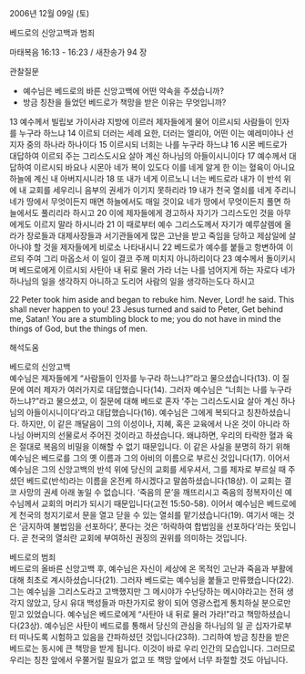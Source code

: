 2006년 12월 09일 (토)

베드로의 신앙고백과 범죄



마태복음 16:13 - 16:23 / 새찬송가 94 장


관찰질문
- 예수님은 베드로의 바른 신앙고백에 어떤 약속을 주셨습니까?
- 방금 칭찬을 들었던 베드로가 책망을 받은 이유는 무엇입니까?

13 예수께서 빌립보 가이사랴 지방에 이르러 제자들에게 물어 이르시되 사람들이 인자를 누구라 하느냐 14 이르되 더러는 세례 요한, 더러는 엘리야, 어떤 이는 예레미야나 선지자 중의 하나라 하나이다 15 이르시되 너희는 나를 누구라 하느냐 16 시몬 베드로가 대답하여 이르되 주는 그리스도시요 살아 계신 하나님의 아들이시니이다 17 예수께서 대답하여 이르시되 바요나 시몬아 네가 복이 있도다 이를 네게 알게 한 이는 혈육이 아니요 하늘에 계신 내 아버지시니라 18 또 내가 네게 이르노니 너는 베드로라 내가 이 반석 위에 내 교회를 세우리니 음부의 권세가 이기지 못하리라 19 내가 천국 열쇠를 네게 주리니 네가 땅에서 무엇이든지 매면 하늘에서도 매일 것이요 네가 땅에서 무엇이든지 풀면 하늘에서도 풀리리라 하시고 20 이에 제자들에게 경고하사 자기가 그리스도인 것을 아무에게도 이르지 말라 하시니라 21 이 때로부터 예수 그리스도께서 자기가 예루살렘에 올라가 장로들과 대제사장들과 서기관들에게 많은 고난을 받고 죽임을 당하고 제삼일에 살아나야 할 것을 제자들에게 비로소 나타내시니 22 베드로가 예수를 붙들고 항변하여 이르되 주여 그리 마옵소서 이 일이 결코 주께 미치지 아니하리이다 23 예수께서 돌이키시며 베드로에게 이르시되 사탄아 내 뒤로 물러 가라 너는 나를 넘어지게 하는 자로다 네가 하나님의 일을 생각하지 아니하고 도리어 사람의 일을 생각하는도다 하시고  

22  Peter took him aside and began to rebuke him. Never, Lord! he said. This shall never happen to you! 23  Jesus turned and said to Peter, Get behind me, Satan! You are a stumbling block to me; you do not have in mind the things of God, but the things of men.

해석도움





베드로의 신앙고백  
예수님은 제자들에게 “사람들이 인자를 누구라 하느냐?”라고 물으셨습니다(13). 이 질문에 여러 제자가 여러가지로 대답했습니다(14). 그러자 예수님은 “너희는 나를 누구라 하느냐?”라고 물으셨고, 이 질문에 대해 베드로 혼자 ‘주는 그리스도시요 살아 계신 하나님의 아들이시니이다’라고 대답했습니다(16). 예수님은 그에게 복되다고 칭찬하셨습니다. 하지만, 이 같은 깨달음이 그의 이성이나, 지혜, 혹은 교육에서 나온 것이 아니라 하나님 아버지의 선물로서 주어진 것이라고 하셨습니다. 왜냐하면, 우리의 타락한 혈과 육은 절대로 복음의 비밀을 이해할 수 없기 때문입니다. 이 같은 사실을 분명히 하기 위해 예수님은 베드로를 그의 옛 이름과 그의 아비의 이름으로 부르신 것입니다(17). 이어서 예수님은 그의 신앙고백의 반석 위에 당신의 교회를 세우셔서, 그를 제자로 부르실 때 주셨던 베드로(반석)라는 이름을 온전케 하시겠다고 말씀하셨습니다(18상). 이 교회는 결코 사망의 권세 아래 놓일 수 없습니다. ‘죽음의 문’을 깨뜨리시고 죽음의 정복자이신 예수님께서 교회의 머리가 되시기 때문입니다(고전 15:50-58). 이어서 예수님은 베드로에게 천국의 청지기로서 문을 열고 닫을 수 있는 열쇠를 맡기셨습니다(19). 여기서 매는 것은 ‘금지하여 불법임을 선포하다’, 푼다는 것은 ‘허락하여 합법임을 선포하다’라는 뜻입니다. 곧 천국의 열쇠란 교회에 부여하신 권징의 권위를 의미하는 것입니다.  

베드로의 범죄  
베드로의 올바른 신앙고백 후, 예수님은 자신이 세상에 온 목적인 고난과 죽음과 부활에 대해 최초로 계시하셨습니다(21). 그러자 베드로는 예수님을 붙들고 만류했습니다(22). 그는 예수님을 그리스도라고 고백했지만 그 메시야가 수난당하는 메시야라고는 전혀 생각지 않았고, 당시 유대 백성들과 마찬가지로 왕이 되어 영광스럽게 통치하실 분으로만 믿고 있었습니다. 예수님은 베드로에게 “사탄아 내 뒤로 물러 가라!”라고 책망하셨습니다(23상). 예수님은 사탄이 베드로를 통해서 당신의 관심을 하나님의 일 곧 십자가로부터 떠나도록 시험하고 있음을 간파하셨던 것입니다(23하). 그리하여 방금 칭찬을 받은 베드로는 동시에 큰 책망을 받게 됩니다. 이것이 바로 우리 인간의 모습입니다. 그러므로 우리는 칭찬 앞에서 우쭐거릴 필요가 없고 또 책망 앞에서 너무 좌절할 것도 아닙니다.